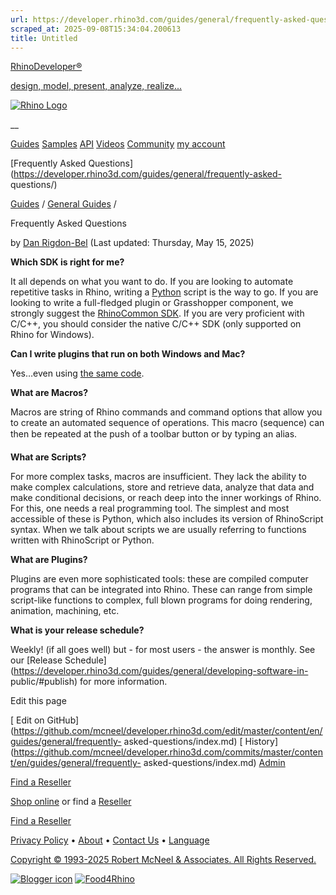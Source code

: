 ```yaml
---
url: https://developer.rhino3d.com/guides/general/frequently-asked-questions/
scraped_at: 2025-09-08T15:34:04.200613
title: Untitled
---
```


[RhinoDeveloper®](/)

[design, model, present, analyze, realize...](/)

[![Rhino Logo](https://developer.rhino3d.com/images/rhinodevlogo.png)](/)

__

[Guides](https://developer.rhino3d.com/guides)
[Samples](https://developer.rhino3d.com/samples)
[API](https://developer.rhino3d.com/api)
[Videos](https://developer.rhino3d.com/videos)
[Community](https://discourse.mcneel.com/c/rhino-developer) [my account
](https://www.rhino3d.com/my-account/ "Manage your account, licenses, and
teams")

[Frequently Asked
Questions](https://developer.rhino3d.com/guides/general/frequently-asked-
questions/)

[Guides](https://developer.rhino3d.com/en/guides/) / [General
Guides](https://developer.rhino3d.com/en/guides/general/) /

Frequently Asked Questions

by [Dan Rigdon-Bel](https://discourse.mcneel.com/u/dan/) (Last updated:
Thursday, May 15, 2025)

**Which SDK is right for me?**

It all depends on what you want to do. If you are looking to automate
repetitive tasks in Rhino, writing a
[Python](https://developer.rhino3d.com/guides/#rhinopython) script is the way
to go. If you are looking to write a full-fledged plugin or Grasshopper
component, we strongly suggest the [RhinoCommon
SDK](https://developer.rhino3d.com/guides/rhinocommon/what-is-rhinocommon/).
If you are very proficient with C/C++, you should consider the native C/C++
SDK (only supported on Rhino for Windows).

**Can I write plugins that run on both Windows and Mac?**

Yes…even using [the same
code](https://developer.rhino3d.com/guides/rhinocommon/what-is-rhinocommon/).

**What are Macros?**

Macros are string of Rhino commands and command options that allow you to
create an automated sequence of operations. This macro (sequence) can then be
repeated at the push of a toolbar button or by typing an alias.

**What are Scripts?**

For more complex tasks, macros are insufficient. They lack the ability to make
complex calculations, store and retrieve data, analyze that data and make
conditional decisions, or reach deep into the inner workings of Rhino. For
this, one needs a real programming tool. The simplest and most accessible of
these is Python, which also includes its version of RhinoScript syntax. When
we talk about scripts we are usually referring to functions written with
RhinoScript or Python.

**What are Plugins?**

Plugins are even more sophisticated tools: these are compiled computer
programs that can be integrated into Rhino. These can range from simple
script-like functions to complex, full blown programs for doing rendering,
animation, machining, etc.

**What is your release schedule?**

Weekly! (if all goes well) but - for most users - the answer is monthly. See
our [Release
Schedule](https://developer.rhino3d.com/guides/general/developing-software-in-
public/#publish) for more information.

Edit this page

[ Edit on
GitHub](https://github.com/mcneel/developer.rhino3d.com/edit/master/content/en/guides/general/frequently-
asked-questions/index.md) [
History](https://github.com/mcneel/developer.rhino3d.com/commits/master/content/en/guides/general/frequently-
asked-questions/index.md) [ Admin](https://developer.rhino3d.com/admin)

[Find a Reseller](https://www.rhino3d.com/sales)

[Shop online](https://www.rhino3d.com/store) or find a
[Reseller](https://www.rhino3d.com/sales)

[Find a Reseller](https://www.rhino3d.com/sales)

[Privacy Policy](https://www.rhino3d.com/privacy) •
[About](https://www.rhino3d.com/mcneel/about) • [Contact
Us](https://www.rhino3d.com/mcneel/contact) • [
Language](https://www.rhino3d.com/language "Change to a different region or
language")

[Copyright © 1993-2025 Robert McNeel & Associates. All Rights
Reserved.](https://www.rhino3d.com/mcneel/about)

[](https://www.facebook.com/McNeelRhinoceros/)
[](https://twitter.com/bobmcneel) [](https://www.linkedin.com/groups/75313/)
[](https://www.youtube.com/user/RhinoGuide/videos) [](https://vimeo.com/rhino)
[![Blogger
icon](https://developer.rhino3d.com/images/blogger.svg)](http://blog.rhino3d.com/)
[![Food4Rhino](https://developer.rhino3d.com/images/f4r_icon_01.svg)](https://www.food4rhino.com)

